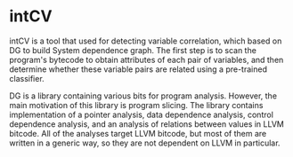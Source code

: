 # intCV


intCV is a tool that used for detecting variable correlation, which based on DG to build System dependence graph. The first step is to scan the program's bytecode to obtain attributes of each pair of variables, and then determine whether these variable pairs are related using a pre-trained classifier.

DG is a library containing various bits for program analysis. However, the main motivation of this library is program slicing. The library contains implementation of a pointer analysis, data dependence analysis, control dependence analysis, and an analysis of relations between values in LLVM bitcode. All of the analyses target LLVM bitcode, but most of them are written in a generic way, so they are not dependent on LLVM in particular.


